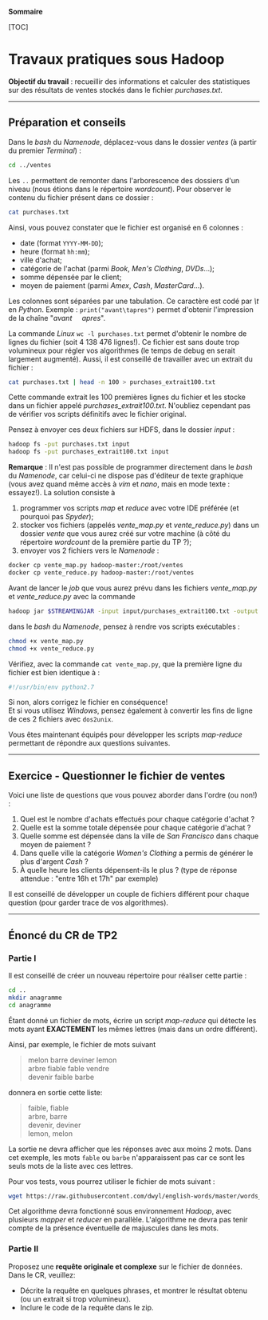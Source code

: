 **Sommaire**

[TOC]


# Travaux pratiques sous **Hadoop**

**Objectif du travail** : recueillir des informations et calculer des statistiques sur des résultats de ventes stockés dans le fichier _purchases.txt_. 


---
## Préparation et conseils

Dans le _bash_ du _Namenode_, déplacez-vous dans le dossier _ventes_ (à partir du premier _Terminal_) :
```bash
cd ../ventes
```
Les `..` permettent de remonter dans l'arborescence des dossiers d'un niveau (nous étions dans le répertoire _wordcount_). Pour observer le contenu du fichier présent dans ce dossier :
```bash
cat purchases.txt
```

Ainsi, vous pouvez constater que le fichier est organisé en 6 colonnes :

 - date (format `YYYY-MM-DD`);    
 - heure (format `hh:mm`);    
 - ville d'achat;    
 - catégorie de l'achat (parmi _Book_, _Men's Clothing_, _DVDs_...);    
 - somme dépensée par le client;    
 - moyen de paiement (parmi _Amex_, _Cash_, _MasterCard_...).

Les colonnes sont séparées par une tabulation. Ce caractère  est codé par _\t_ en _Python_. Exemple : `print("avant\tapres")` permet d'obtenir l'impression de la chaîne "_avant&nbsp;&nbsp;&nbsp;&nbsp;&nbsp;apres_".

La commande _Linux_ `wc -l purchases.txt` permet d'obtenir le nombre de lignes du fichier (soit 4 138 476 lignes!). Ce fichier est sans doute trop volumineux pour régler vos algorithmes (le temps de debug en serait largement augmenté). Aussi, il est conseillé de travailler avec un extrait du fichier :
```bash
cat purchases.txt | head -n 100 > purchases_extrait100.txt
```
Cette commande extrait les 100 premières lignes du fichier et les stocke dans un fichier appelé _purchases_extrait100.txt_. N'oubliez cependant pas de vérifier vos scripts définitifs avec le fichier original.

Pensez à envoyer ces deux fichiers sur HDFS, dans le dossier _input_ :
```bash
hadoop fs -put purchases.txt input
hadoop fs -put purchases_extrait100.txt input
```

**Remarque** : Il n'est pas possible de programmer directement dans le _bash_ du _Namenode_, car celui-ci ne dispose pas d'éditeur de texte graphique (vous avez quand même accès à _vim_ et _nano_, mais en mode texte : essayez!). La solution consiste à 

 1. programmer vos scripts _map_ et _reduce_ avec votre IDE préférée (et pourquoi pas _Spyder_);    
 1. stocker vos fichiers (appelés _vente\_map.py_ et _vente\_reduce.py_) dans un dossier _vente_ que vous aurez créé sur votre machine (à côté du répertoire _wordcount_ de la première partie du TP ?);    
 1. envoyer vos 2 fichiers vers le _Namenode_ :
```bash
docker cp vente_map.py hadoop-master:/root/ventes
docker cp vente_reduce.py hadoop-master:/root/ventes
```
 
Avant de lancer le _job_ que vous aurez prévu dans les fichiers _vente_map.py_ et _vente_reduce.py_ avec la commande 
```bash
hadoop jar $STREAMINGJAR -input input/purchases_extrait100.txt -output sortie -mapper vente_map.py -reducer vente_reduce.py -file vente_map.py -file vente_reduce.py
``` 
dans le _bash_ du _Namenode_, pensez à rendre vos scripts exécutables :
```bash
chmod +x vente_map.py
chmod +x vente_reduce.py
```   
Vérifiez, avec la commande `cat vente_map.py`, que la première ligne du fichier est bien identique à :
```bash
#!/usr/bin/env python2.7
```   
Si non, alors corrigez le fichier en conséquence!    
Et si vous utilisez _Windows_, pensez également à convertir les fins de ligne de ces 2 fichiers avec `dos2unix`.

Vous êtes maintenant équipés pour développer les scripts _map-reduce_ permettant de répondre aux questions suivantes.

---
## Exercice - Questionner le fichier de ventes

Voici une liste de questions que vous pouvez aborder dans l'ordre (ou non!) :

 1. Quel est le nombre d'achats effectués pour chaque catégorie d'achat ?    
 1. Quelle est la somme totale dépensée pour chaque catégorie d'achat ?   
 1. Quelle somme est dépensée  dans la ville de _San Francisco_ dans chaque moyen de paiement ?
 1. Dans quelle ville la catégorie _Women's Clothing_ a permis de générer le plus d'argent _Cash_ ?
 1. À quelle heure les clients dépensent-ils le plus ? (type de réponse attendue : "entre 16h et 17h" par exemple)


Il est conseillé de développer un couple de fichiers différent pour chaque question (pour garder trace de vos algorithmes).


---
## Énoncé du CR de TP2

### Partie I

Il est conseillé de créer un nouveau répertoire pour réaliser cette partie :
```bash
cd ..
mkdir anagramme
cd anagramme
```

Étant donné un fichier de mots, écrire un script _map-reduce_ qui détecte les mots ayant **EXACTEMENT** les mêmes lettres (mais dans un ordre différent). 

Ainsi, par exemple, le fichier de mots suivant

> melon barre deviner lemon    
> arbre fiable fable vendre    
> devenir faible barbe

donnera en sortie cette liste:
   
> faible, fiable       
> arbre, barre    
> devenir, deviner    
> lemon, melon

La sortie ne devra afficher que les réponses avec aux moins 2 mots. Dans cet exemple, les mots `fable` ou `barbe` n'apparaissent pas car ce sont les seuls mots de la liste avec ces lettres.

Pour vos tests, vous pourrez utiliser le fichier de mots suivant : 
```bash
wget https://raw.githubusercontent.com/dwyl/english-words/master/words_alpha.txt
```

Cet algorithme devra fonctionné sous environnement _Hadoop_, avec plusieurs _mapper_ et _reducer_ en parallèle. L'algorithme ne devra pas tenir compte de la présence éventuelle de majuscules dans les mots.

### Partie II

Proposez une **requête originale et complexe** sur le fichier de données. Dans le CR, veuillez:

 - Décrite la requête en quelques phrases, et montrer le résultat obtenu (ou un extrait si trop volumineux).
 - Inclure le code de la requête dans le zip.
